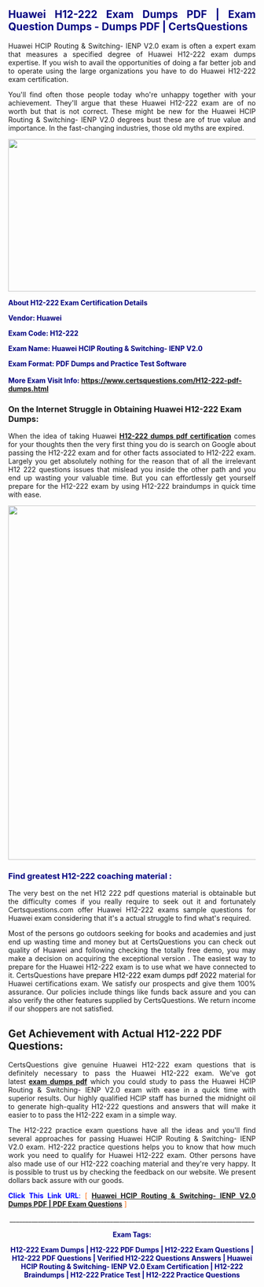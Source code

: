<h2 style="text-align: justify;"><span style="color: #000080;">Huawei H12-222 Exam Dumps PDF | Exam Question Dumps - Dumps PDF | CertsQuestions</span></h2>
<p style="text-align: justify;">Huawei HCIP Routing & Switching- IENP V2.0 exam is often a expert exam that measures a specified degree of Huawei  H12-222 exam dumps expertise. If you wish to avail the opportunities of doing a far better job and to operate using the large organizations you have to do Huawei H12-222 exam certification.</p>
<p style="text-align: justify;">You'll find often those people today who're unhappy together with your achievement. They'll argue that these Huawei  H12-222 exam are of no worth but that is not correct. These might be new for the Huawei HCIP Routing & Switching- IENP V2.0 degrees bust these are of true value and importance. In the fast-changing industries, those old myths are expired.</p>
<p><img style="display: block; margin-left: auto; margin-right: auto;" src="https://i.imgur.com/eaP4ae9.png" width="840" height="310" /></p>
<p><span style="color: #000080;"><strong>About H12-222 Exam Certification Details</strong></span></p>
<p><span style="color: #000080;"><strong>Vendor: Huawei<br /></strong></span></p>
<p><span style="color: #000080;"><strong>Exam Code: H12-222</strong></span></p>
<p><span style="color: #000080;"><strong>Exam Name: Huawei HCIP Routing & Switching- IENP V2.0</strong></span></p>
<p><span style="color: #000080;"><strong>Exam Format: PDF Dumps and Practice Test Software<br /><br />More Exam Visit Info: <span style="color: #ff6600;"><a href="https://www.certsquestions.com/H12-222-pdf-dumps.html">https://www.certsquestions.com/H12-222-pdf-dumps.html</a></span></strong></span></p>
<h3>On the Internet Struggle in Obtaining Huawei H12-222 Exam Dumps:</h3>
<p style="text-align: justify;">When the idea of taking Huawei <a href="https://www.certsquestions.com/H12-222-pdf-dumps.html"><strong> H12-222 dumps pdf certification</strong></a> comes for your thoughts then the very first thing you do is search on Google about passing the H12-222 exam and for other facts associated to H12-222 exam. Largely you get absolutely nothing for the reason that of all the irrelevant H12 222 questions issues that mislead you inside the other path and you end up wasting your valuable time. But you can effortlessly get yourself prepare for the H12-222 exam by using H12-222 braindumps in quick time with ease.</p>
<p><a href="https://www.certsquestions.com/H12-222-pdf-dumps.html"><img style="display: block; margin-left: auto; margin-right: auto;" src="https://i.imgur.com/pxhoKQ2.png" width="720" /></a></p>
<h3><span style="color: #000080;">Find greatest  H12-222 coaching material :</span></h3>
<p style="text-align: justify;">The very best on the net H12 222 pdf questions material is obtainable but the difficulty comes if you really require to seek out it and fortunately Certsquestions.com offer Huawei H12-222 exams sample questions for Huawei  exam considering that it's a actual struggle to find what's required.</p>
<p style="text-align: justify;">Most of the persons go outdoors seeking for books and academies and just end up wasting time and money but at CertsQuestions you can check out quality of Huawei  and following checking the totally free demo, you may make a decision on acquiring the exceptional version . The easiest way to prepare for the Huawei H12-222 exam is to use what we have connected to it. CertsQuestions have <span style="color: #000000;">prepare H12-222 exam dumps pdf 2022</span> material for Huawei certifications exam. We satisfy our prospects and give them 100% assurance. Our policies include things like funds back assure and you can also verify the other features supplied by CertsQuestions. We return income if our shoppers are not satisfied.</p>
<h2>Get Achievement with Actual H12-222 PDF Questions:</h2>
<p style="text-align: justify;">CertsQuestions give genuine Huawei H12-222 exam questions that is definitely necessary to pass the Huawei  H12-222 exam. We've got latest<strong>&nbsp;<a href="https://www.certsquestions.com/">exam dumps pdf</a></strong>&nbsp;which you could study to pass the Huawei HCIP Routing & Switching- IENP V2.0 exam with ease in a quick time with superior results. Our highly qualified HCIP staff has burned the midnight oil to generate high-quality H12-222 questions and answers that will make it easier to to pass the H12-222 exam in a simple way.</p>
<p style="text-align: justify;">The H12-222 practice exam questions have all the ideas and you'll find several approaches for passing Huawei HCIP Routing & Switching- IENP V2.0 exam. H12-222 practice questions helps you to know that how much work you need to qualify for Huawei  H12-222 exam. Other persons have also made use of our H12-222 coaching material and they're very happy. It is possible to trust us by checking the feedback on our website. We present dollars back assure with our goods.</p>
<p style="text-align: justify;"><span style="color: #0000ff;"><strong>Click This Link URL</strong>:</span> <span style="color: #ff6600;">[ <strong><a href="https://www.certsquestions.com/hcip-certification.html">Huawei HCIP Routing & Switching- IENP V2.0 Dumps PDF | PDF Exam Questions</a></strong> ]</span></p>
<p style="text-align: center;">______________________________________________________________________________</p>
<p style="text-align: center;"><span style="color: #000080;"><strong>Exam Tags:</strong></span></p>
<p style="text-align: center;"><span style="color: #000080;"><strong>H12-222 Exam Dumps | H12-222 PDF Dumps | H12-222 Exam Questions | H12-222 PDF Questions | Verified H12-222 Questions Answers | Huawei HCIP Routing & Switching- IENP V2.0 Exam Certification | H12-222 Braindumps | H12-222 Pratice Test | H12-222 Practice Questions</strong></span></p>
